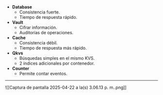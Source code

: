 - **Database**
	- Consistencia fuerte.
    - Tiempo de respuesta rápido.
- **Vault**
	- Cifrar información.
    - Auditorías de operaciones.
- **Cache**
	- Consistencia débil.
    - Tiempo de respuesta más rápido.
- **Qkvs**   
    - Búsquedas simples en el mismo KVS.
    - 2 índices adicionales por contenedor.
- **Counter**    
    - Permite contar eventos.
***
![[Captura de pantalla 2025-04-22 a la(s) 3.06.13 p. m..png]]